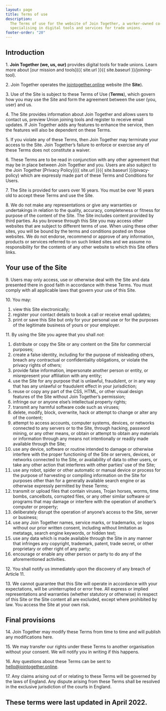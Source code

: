 ```yaml
---
layout: page
title: Terms of use
description:
  The Terms of use for the website of Join Together, a worker-owned co-operative
  specialising in digital tools and services for trade unions.
footer-order: "20"
---
```


## Introduction

<span>1\. </span>**Join Together (we, us, our)** provides digital tools for
trade unions. Learn more about [our mission and tools]({{ site.url }}{{ site.baseurl }}/joining-tool).

<span>2\. </span>Join Together operates the [jointogether.online](/) website (the
**Site**).

<span>3\. </span>Use of the Site is subject to these Terms of Use (**Terms**),
which govern how you may use the Site and form the agreement between the
user (you, user) and us.

<span>4\. </span>The Site provides information about Join Together and allows users to
contact us, preview Union joining tools and register to receive email
updates. If Join Together adds any features to enhance the service, then
the features will also be dependent on these Terms.

<span>5\. </span>If you violate any of these Terms, then Join Together may terminate
your access to the Site. Join Together’s failure to enforce or exercise
any of these Terms does not constitute a waiver.

<span>6\. </span>These Terms are to be read in conjunction with any other agreement that
may be in place between Join Together and you. Users are also subject to
the Join Together [Privacy Policy]({{ site.url }}{{ site.baseurl }}/pivacy-policy) which are
expressly made part of these Terms and Conditions for Users.

<span>7\. </span>The Site is provided for users over 16 years. You must be over 16 years
old to accept these Terms and use the Site.

<span>8\. </span>We do not make any representations or give any warranties or undertakings
in relation to the quality, accuracy, completeness or fitness for purpose
of the content of the Site. The Site includes content provided by third
parties. As you browse through this Site you may access other websites
that are subject to different terms of use. When using these other sites,
you will be bound by the terms and conditions posted on those websites.
We do not endorse, recommend or approve of any information, products or
services referred to on such linked sites and we assume no responsibility
for the contents of any other website to which this Site offers links.

## Your use of the Site

<span>9\. </span>Users may only access, use or otherwise deal with the Site and data
presented there in good faith in accordance with these Terms. You must
comply with all applicable laws that govern your use of this Site.

<span>10\. </span>You may:

<ol class="legal">
  <li>
    view this Site electronically;
  </li>
  <li>
    register your contact details to book a call or receive email updates;
  </li>
  <li>
    print or save this Site but only for your personal use or for the
    purposes of the legitimate business of yours or your employer.
  </li>
</ol>

<span>11\. </span>By using the Site you agree that you shall *not*:

<ol class="legal">
  <li>
    distribute or copy the Site or any content on the Site for commercial
    purposes;
  </li>
  <li>
    create a false identity, including for the purpose of misleading
    others, breach any contractual or confidentiality obligations, or
    violate the privacy rights of others;
  </li>
  <li>
    provide false information, impersonate another person or entity, or
    misrepresent your affiliation with any entity;
  </li>
  <li>
    use the Site for any purpose that is unlawful, fraudulent, or in any
    way that has any unlawful or fraudulent effect in your jurisdiction;
  </li>
  <li>
    reuse or copy any part of the CSS, HTML, or other visual design
    features of the Site without Join Together’s permission;
  </li>
  <li>
    infringe our or anyone else’s intellectual property rights;
  </li>
  <li>
    transmit any harmful software code such as viruses;
  </li>
  <li>
    delete, modify, block, overwrite, hack or attempt to change or
    alter any of the content;
  </li>
  <li>
    attempt to access accounts, computer systems, devices, or networks
    connected to any servers or to the Site, through hacking, password
    mining, or any other means, or obtain or attempt to obtain any
    materials or information through any means not intentionally or
    readily made available through the Site;
  </li>
  <li>
    use any device, software or routine intended to damage or otherwise
    interfere with the proper functioning of the Site or servers,
    devices, or networks connected to the Site, or availability of data
    to other users, or take any other action that interferes with other
    parties’ use of the Site;
  </li>
  <li>
    use any robot, spider or other automatic or manual device or process
    for the purpose of harvesting or compiling information on the Site
    for purposes other than for a generally available search engine or
    as otherwise expressly permitted by these Terms;
  </li>
  <li>
    transmit or upload files that contain viruses, Trojan horses, worms,
    time bombs, cancelbots, corrupted files, or any other similar
    software or programs that may damage or interfere with the operation
    of another’s computer or property;
  </li>
  <li>
    deliberately disrupt the operation of anyone’s access to the Site,
    server or business;
  </li>
  <li>
    use any Join Together names, service marks, or trademarks, or logos
    without our prior written consent, including without limitation as
    metatags, search engine keywords, or hidden text;
  </li>
  <li>
    use any data which is made available through the Site in any manner
    that infringes any copyright, trademark, patent, trade secret, or
    other proprietary or other right of any party;
  </li>
  <li>
    encourage or enable any other person or party to do any of the
    aforementioned activities.
  </li>
</ol>

<span>12\. </span>You shall notify us immediately upon the discovery of any breach of
Article 11.

<span>13\. </span>We cannot guarantee that this Site will operate in accordance with
your expectations, will be uninterrupted or error free. All express or
implied representations and warranties (whether statutory or otherwise)
in respect of this Site or the Site content all are excluded, except
where prohibited by law. You access the Site at your own risk.

## Final provisions

<span>14\. </span>Join Together may modify these Terms from time to time and will publish
any modifications here.

<span>15\. </span>We may transfer our rights under these Terms to another organisation
without your consent. We will notify you in writing if this happens.

<span>16\. </span>Any questions about these Terms can be sent to
[hello@jointogether.online](mailto:hello@jointogether.online).

<span>17\. </span>Any claims arising out of or relating to these Terms will be governed by
the laws of England. Any dispute arising from these Terms shall be
resolved in the exclusive jurisdiction of the courts in England.

## These terms were last updated in April 2022.
